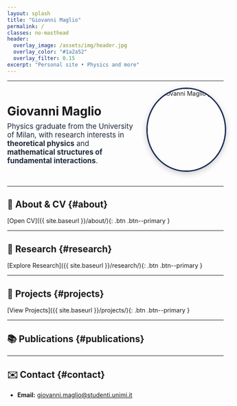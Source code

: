 ```yaml
---
layout: splash
title: "Giovanni Maglio"
permalink: /
classes: no-masthead   
header:
  overlay_image: /assets/img/header.jpg
  overlay_color: "#1a2a52"
  overlay_filter: 0.15
excerpt: "Personal site • Physics and more"
---
```


<style>
/* Nasconde la top bar solo in questa pagina (che ha body.no-masthead) */
.no-masthead .masthead { display: none !important; }
.no-masthead .initial-content { padding-top: 0 !important; }

/* Title & subtitle readability sull'hero */
.page__hero .page__title,
.page__hero .page__lead {
  color: #f9fafc;
  text-shadow: 0 2px 8px rgba(0,0,0,.45);
  letter-spacing: 0.3px;
}

/* Titoli sezione con underline azzurro opaco */
.page__content h2 {
  margin-top: 2.2rem;
  padding-bottom: .3rem;
  border-bottom: 2px solid #7da3c8;
  color: #0d1a33;
}

/* Pulsanti tutti azzurro accademico opaco */
.btn--primary,
.btn--info,
.btn--success {
  background-color: #7da3c8 !important;
  border: none !important;
  color: #fff !important;
  transition: all 0.2s ease-in-out;
}
.btn--primary:hover,
.btn--info:hover,
.btn--success:hover { filter: brightness(1.12); }

/* ===== Intro layout (foto a destra su desktop) ===== */
.intro-wrapper {
  display: flex;
  flex-wrap: wrap;
  align-items: center;
  justify-content: space-between;
  gap: 1.2rem;
  margin-bottom: 2rem;
}
.intro-text   { flex: 1 1 60%; min-width: 260px; }
.intro-photo  { flex: 1 1 30%; min-width: 180px; text-align: right; }

.intro-photo img {
  width: 220px;             /* desktop */
  height: 220px;            /* desktop */
  max-width: 100%;
  border-radius: 50%;
  border: 3px solid #1a2a52;
  box-shadow: 0 4px 14px rgba(0,0,0,.2);
  object-fit: cover;
}

/* ===== Tablet (riduciamo leggermente) ===== */
@media (max-width: 992px) {
  .intro-photo img {
    width: 190px;
    height: 190px;
  }
}

/* ===== Smartphone (stack a colonna, niente sovrapposizioni) ===== */
@media (max-width: 640px) {
  .intro-wrapper {
    flex-direction: column;        /* mettiamo in colonna */
    align-items: flex-start;       /* testo allineato a sinistra */
  }
  .intro-text { order: 1; width: 100%; }
  .intro-photo { 
    order: 2;                      /* foto sotto il nome/bio */
    width: 100%; 
    text-align: center;            /* centriamo la foto */
    margin-top: .5rem;
  }
  .intro-photo img {
    width: 150px;                  /* più piccola su mobile */
    height: 150px;
  }
  /* Margini titolo/bio per evitare incastri */
  .intro-text h1 { margin-bottom: .35rem; }
  .intro-text p  { margin-top: .25rem; }
}
</style>

---

<div class="intro-wrapper">
  <div class="intro-text">
    <h1 style="margin-bottom:0.5rem;">Giovanni Maglio</h1>
    <p style="margin-top:0; font-size:1.05rem; color:#1e293b;">
      Physics graduate from the University of Milan, with research interests in 
      <strong>theoretical physics</strong> and 
      <strong>mathematical structures of fundamental interactions</strong>.
    </p>
  </div>
  <div class="intro-photo">
    <img src="{{ site.baseurl }}/assets/img/avatar.jpeg" alt="Giovanni Maglio portrait">
  </div>
</div>

---

## 👤 About & CV {#about}
[Open CV]({{ site.baseurl }}/about/){: .btn .btn--primary }

---

## 🔬 Research {#research}
[Explore Research]({{ site.baseurl }}/research/){: .btn .btn--primary }

---

## 🧰 Projects {#projects}
[View Projects]({{ site.baseurl }}/projects/){: .btn .btn--primary }

---

## 📚 Publications {#publications}

---

## ✉️ Contact {#contact}
- **Email:** <giovanni.maglio@studenti.unimi.it>
